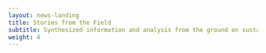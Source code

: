 ```yaml
---
layout: news-landing 
title: Stories from the Field
subtitle: Synthesized information and analysis from the ground on sustainable fisheries, farms, and seafood.
weight: 4
---
```

